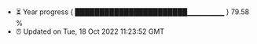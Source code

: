 - ⏳ Year progress { ███████████████████████▁▁▁▁▁▁▁ } 79.58 %
- ⏰ Updated on Tue, 18 Oct 2022 11:23:52 GMT


